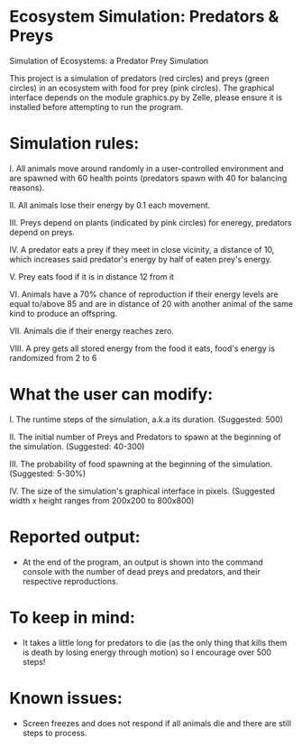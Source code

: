 # Ecosystem Simulation: Predators & Preys
Simulation of Ecosystems: a Predator Prey Simulation

This project is a simulation of predators (red circles) and preys (green circles) in an ecosystem with food for prey (pink circles). 
The graphical interface depends on the module graphics.py by Zelle, please ensure it is installed before attempting to run the program.

# Simulation rules:

   I.    All animals move around randomly in a user-controlled environment and are spawned with 60 health points (predators spawn with 40 for balancing
         reasons).

   II.   All animals lose their energy by 0.1 each movement.
   
   III.  Preys depend on plants (indicated by pink circles) for eneregy, predators depend on preys.
   
   IV.   A predator eats a prey if they meet in close vicinity, a distance of 10, which increases said predator's energy by half of
         eaten prey's energy.
   
   V.    Prey eats food if it is in distance 12 from it
   
   VI.   Animals have a 70% chance of reproduction if their energy levels are equal to/above 85 and are in distance of 20 with
         another animal of the same kind to produce an offspring. 
   
   VII.  Animals die if their energy reaches zero.
   
   VIII. A prey gets all stored energy from the food it eats, food's energy is randomized from 2 to 6

# What the user can modify:
   
   I.    The runtime steps of the simulation, a.k.a its duration. (Suggested: 500)
   
   II.   The initial number of Preys and Predators to spawn at the beginning of the simulation. (Suggested: 40-300)
   
   III.  The probability of food spawning at the beginning of the simulation. (Suggested: 5-30%)
   
   IV.   The size of the simulation's graphical interface in pixels. (Suggested width x height ranges from 200x200 to 800x800)

# Reported output:
   - At the end of the program, an output is shown into the command console with the number of dead preys and predators, and 
     their respective reproductions.

# To keep in mind:
   - It takes a little long for predators to die (as the only thing that kills them is death by losing energy through motion) so
     I encourage over 500 steps!

# Known issues:
   - Screen freezes and does not respond if all animals die and there are still steps to process.
